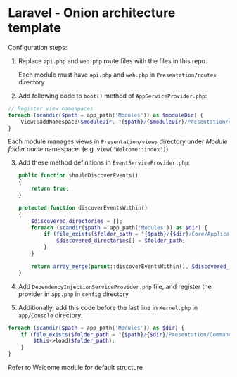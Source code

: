 # Laravel - Onion architecture template

Configuration steps:

1. Replace `api.php` and `web.php` route files with the files in this repo.

    Each module must have `api.php` and `web.php` in `Presentation/routes` directory
2. Add following code to `boot()` method of `AppServiceProvider.php`:
```php
// Register view namespaces
foreach (scandir($path = app_path('Modules')) as $moduleDir) {
    View::addNamespace($moduleDir, "{$path}/{$moduleDir}/Presentation/views");
}
```

Each module manages views in `Presentation/views` directory under *Module folder name* namespace. (e.g. `view('Welcome::index')`)

3. Add these method definitions in `EventServiceProvider.php`:

   ```php
   public function shouldDiscoverEvents()
   {
       return true;
   }
   
   protected function discoverEventsWithin()
   {
       $discovered_directories = [];
       foreach (scandir($path = app_path('Modules')) as $dir) {
           if (file_exists($folder_path = "{$path}/{$dir}/Core/Application/EventListener")) {
               $discovered_directories[] = $folder_path;
           }
       }
   
       return array_merge(parent::discoverEventsWithin(), $discovered_directories);
   }
   ```

   

4. Add `DependencyInjectionServiceProvider.php` file, and register the provider in `app.php` in `config` directory

5. Additionally, add this code before the last line in `Kernel.php` in `app/Console` directory:

```php
foreach (scandir($path = app_path('Modules')) as $dir) {
    if (file_exists($folder_path = "{$path}/{$dir}/Presentation/Commands")) {
        $this->load($folder_path);
    }
}
```



Refer to Welcome module for default structure

